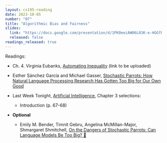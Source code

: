 ```yaml
---
layout: cs195-reading
date: 2023-10-05
number: "07"
title: "Algorithmic Bias and Fairness"
slides:
  link: "https://docs.google.com/presentation/d/1PK0eeiAW06L03K-e-HGGfQdSG_wcG4dfqI-yMFBNlpc/edit"
  released: false
readings_released: true
---
```


Readings:

- Ch. 4. Virginia Eubanks, [Automating Inequality]() (link to be uploaded)
- Esther Sánchez García and Michael Gasser, [Stochastic Parrots: How Natural Language Processing Research Has Gotten Too Big for Our Own Good](https://magazine.scienceforthepeople.org/vol24-2-dont-be-evil/stochastic-parrots/)
- Last Week Tonight, [Artificial Intelligence](https://www.youtube.com/watch?v=Sqa8Zo2XWc4), Chapter 3 selections:
  - Introduction (p. 67-68)
  
- **Optional** 
  - Emily M. Bender, Timnit Gebru, Angelina McMillan-Major, Shmargaret Shmitchell, [On the Dangers of Stochastic Parrots: Can Language   Models Be Too Big? 🦜](https://dl.acm.org/doi/10.1145/3442188.3445922)
